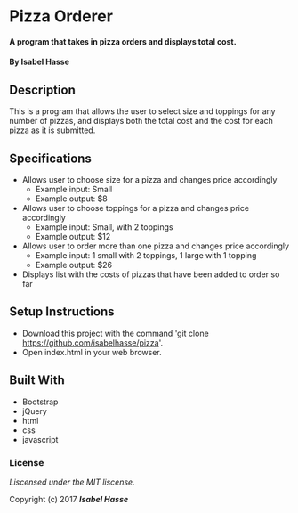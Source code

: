 # Pizza Orderer

#### A program that takes in pizza orders and displays total cost.

#### By **Isabel Hasse**

## Description

This is a program that allows the user to select size and toppings for any number of pizzas, and displays both the total cost and the cost for each pizza as it is submitted.

## Specifications

* Allows user to choose size for a pizza and changes price accordingly
  * Example input: Small
  * Example output: $8
* Allows user to choose toppings for a pizza and changes price accordingly
  * Example input: Small, with 2 toppings
  * Example output: $12
* Allows user to order more than one pizza and changes price accordingly
  * Example input: 1 small with 2 toppings, 1 large with 1 topping
  * Example output: $26
* Displays list with the costs of pizzas that have been added to order so far

## Setup Instructions

* Download this project with the command 'git clone https://github.com/isabelhasse/pizza'.
* Open index.html in your web browser.

## Built With

* Bootstrap
* jQuery
* html
* css
* javascript

### License

*Liscensed under the MIT liscense.*

Copyright (c) 2017 **_Isabel Hasse_**
